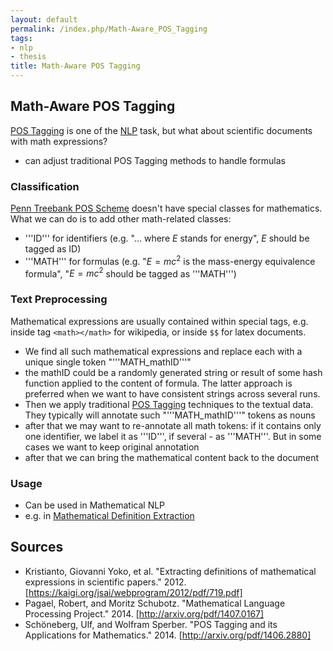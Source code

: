 ```yaml
---
layout: default
permalink: /index.php/Math-Aware_POS_Tagging
tags:
- nlp
- thesis
title: Math-Aware POS Tagging
---
```

## Math-Aware POS Tagging
[POS Tagging](POS_Tagging) is one of the [NLP](NLP)  task, but what about scientific documents with math expressions? 
- can adjust traditional POS Tagging methods to handle formulas 


### Classification
[Penn Treebank POS Scheme](Penn_Treebank_POS_Scheme) doesn't have special classes for mathematics.
What we can do is to add other math-related classes:

- '''ID''' for identifiers (e.g. "... where $E$ stands for energy", $E$ should be tagged as ID)
- '''MATH''' for formulas (e.g. "$E = mc^2$ is the mass-energy equivalence formula", "$E = mc^2$ should be tagged as '''MATH''')


### Text Preprocessing
Mathematical expressions are usually contained within special tags, e.g. inside tag <code>&lt;math&gt;&lt;/math&gt;</code> for wikipedia, or inside <code>$$</code> for latex documents. 

- We find all such mathematical expressions and replace each with a unique single token "'''MATH_mathID'''"
- the mathID could be a randomly generated string or result of some hash function applied to the content of formula. The latter approach is preferred when we want to have consistent strings across several runs. 
- Then we apply traditional [POS Tagging](POS_Tagging) techniques to the textual data. They typically will annotate such "'''MATH_mathID'''" tokens as nouns
- after that we may want to re-annotate all math tokens: if it contains only one identifier, we label it as '''ID''', if several - as '''MATH'''. But in some cases we want to keep original annotation
- after that we can bring the mathematical content back to the document


### Usage
- Can be used in Mathematical NLP
- e.g. in [Mathematical Definition Extraction](Mathematical_Definition_Extraction)


## Sources
- Kristianto, Giovanni Yoko, et al. "Extracting definitions of mathematical expressions in scientific papers." 2012. [https://kaigi.org/jsai/webprogram/2012/pdf/719.pdf]
- Pagael, Robert, and Moritz Schubotz. "Mathematical Language Processing Project." 2014. [http://arxiv.org/pdf/1407.0167]
- Schöneberg, Ulf, and Wolfram Sperber. "POS Tagging and its Applications for Mathematics." 2014. [http://arxiv.org/pdf/1406.2880]
